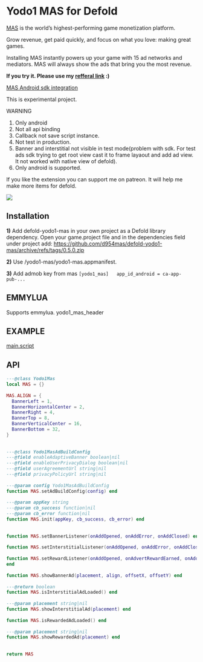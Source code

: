 

# Yodo1 MAS for Defold

[MAS](https://www.yodo1.com/monetization) is the world’s highest-performing game monetization platform.

Grow revenue, get paid quickly, and focus on what you love: making great games.

Installing MAS instantly powers up your game with 15 ad networks and mediators. MAS will always show the ads that bring you the most revenue.


**If you try it. Please use my [refferal link](https://mas.yodo1.com/register?referral_code=RP_EICLH85) :)**


[MAS Android sdk integration](https://developers.yodo1.com/knowledge-base/android-sdk-integration/)


This is experimental project.

WARNING

1. Only android
2. Not all api binding
3. Callback not save script instance.
4. Not test in production.
5. Banner and interstitial not visible in test mode(problem with sdk. For test ads sdk trying to get root view cast it to frame layaout and add ad view. 
It not worked with native view of defold).
5. Only android is supported.

If you like the extension you can support me on patreon.
It will help me make more items for defold.

[![](https://c5.patreon.com/external/logo/become_a_patron_button.png)](https://www.patreon.com/d954mas)




## Installation

__1)__ Add defold-yodo1-mas in your own project as a Defold library dependency. Open your game.project file and in the dependencies field under project add:
https://github.com/d954mas/defold-yodo1-mas/archive/refs/tags/0.5.0.zip

__2)__ Use /yodo1-mas/yodo1-mas.appmanifest.

__3)__ Add admob key from mas
``
[yodo1_mas]  
app_id_android = ca-app-pub-...
``


## EMMYLUA
Supports emmylua. yodo1_mas_header

## EXAMPLE
[main.script](https://github.com/d954mas/defold-yodo1-mas/blob/master/main/main.script)

## API
```lua
---@class Yodo1Mas  
local MAS = {}  
  
MAS.ALIGN = {  
  BannerLeft = 1,  
  BannerHorizontalCenter = 2,  
  BannerRight = 4,  
  BannerTop = 8,  
  BannerVerticalCenter = 16,  
  BannerBottom = 32,  
}  
  
  
---@class Yodo1MasAdBuildConfig  
---@field enableAdaptiveBanner boolean|nil  
---@field enableUserPrivacyDialog boolean|nil  
---@field userAgreementUrl string|nil  
---@field privacyPolicyUrl string|nil  
  
---@param config Yodo1MasAdBuildConfig  
function MAS.setAdBuildConfig(config) end  
  
---@param appKey string  
---@param cb_success function|nil  
---@param cb_error function|nil  
function MAS.init(appKey, cb_success, cb_error) end  
  
  
function MAS.setBannerListener(onAddOpened, onAddError, onAddClosed) end  
  
function MAS.setInterstitialListener(onAddOpened, onAddError, onAddClosed) end  
  
function MAS.setRewardListener(onAddOpened, onAdvertRewardEarned, onAddError, onAddClosed)  
end  
  
function MAS.showBannerAd(placement, align, offsetX, offsetY) end  
  
---@return boolean  
function MAS.isInterstitialAdLoaded() end  
  
---@param placement string|nil  
function MAS.showInterstitialAd(placement) end  
  
function MAS.isRewardedAdLoaded() end  
  
---@param placement string|nil  
function MAS.showRewardedAd(placement) end  
  
  
return MAS
```
